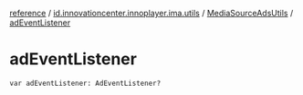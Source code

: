 [reference](../../index.md) / [id.innovationcenter.innoplayer.ima.utils](../index.md) / [MediaSourceAdsUtils](index.md) / [adEventListener](./ad-event-listener.md)

# adEventListener

`var adEventListener: AdEventListener?`